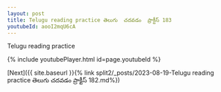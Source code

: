 ```yaml
---
layout: post
title: Telugu reading practice తెలుగు  చదవడం  ప్రాక్టీస్ 183
youtubeId: aooI2mqU6cA
---
```

 
 
Telugu reading practice
 
 
 
 
 


{% include youtubePlayer.html id=page.youtubeId %}
 
[Next]({{ site.baseurl }}{% link  split2/_posts/2023-08-19-Telugu reading practice తెలుగు  చదవడం  ప్రాక్టీస్ 182.md%})
 
